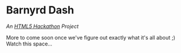 # Barnyrd Dash
_An [HTML5 Hackathon](http://html5-hackathon.eventbrite.com/) Project_

More to come soon once we've figure out exactly what it's all about ;) Watch this space...
